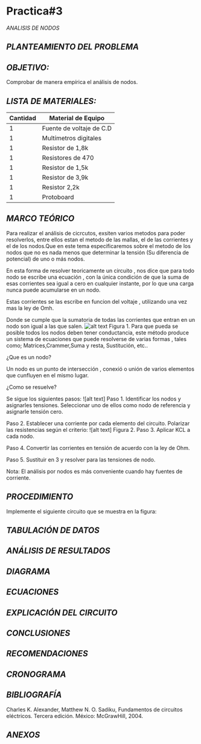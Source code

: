 # Practica#3
*ANALISIS DE NODOS* 

## *PLANTEAMIENTO DEL PROBLEMA*



## *OBJETIVO:*
Comprobar de manera empírica el análisis de nodos.


## *LISTA DE MATERIALES:*


| Cantidad | Material de Equipo |
| ------------- | ------------- |
| 1  | Fuente de voltaje de C.D |
| 1  | Multímetros digitales |
|  1 | Resistor de 1,8k  |
|  1 | Resistores de 470  |
| 1 | Resistor de 1,5k  |
| 1  | Resistor de 3,9k  |
|  1  | Resistor    2,2k  |
| 1  | Protoboard      |

## *MARCO TEÓRICO*
Para realizar el análisis de cicrcutos, exsiten varios metodos para poder resolverlos, entre ellos estan el metodo de las mallas, el de las corrientes y el de los nodos.Que en este tema especificaremos sobre el metodo de los nodos que no es nada menos que determinar la tensión (Su diferencia de potencial) de uno o más nodos.

En esta forma de resolver teoricamente un circuito , nos dice que para todo nodo se escribe una ecuación , con la única condición de que la suma de esas corrientes sea igual a cero en cualquier instante, por lo que una carga nunca puede acumularse en un nodo.

Estas corrientes se las escribe en funcion del voltaje , utilizando una vez mas la ley de Omh.

Donde se cumple que la sumatoria de todas las corrientes que entran en un nodo son igual a las que salen.
![alt text](https://github.com/Kevi7k/Practica3/blob/master/Im%C3%A1genes/Diagrama%202.png)
Figura 1.
Para que pueda se posible todos los nodos deben tener conductancia, este método produce un sistema de ecuaciones que puede resolverse de varias formas , tales como; Matrices,Crammer,Suma y resta, Sustitución, etc..

¿Que es un nodo?

Un nodo es un punto de intersección , conexió o unión de varios elementos que cunfluyen en el mismo lugar.


¿Como se resuelve?

Se sigue los siguientes pasos:
![alt text] 
Paso 1. Identificar los nodos y asignarles tensiones. Seleccionar uno de ellos como nodo de referencia y asignarle tensión cero.


Paso 2. Establecer una corriente por cada elemento del circuito. Polarizar las resistencias según el criterio:
![alt text] 
Figura 2.
Paso 3. Aplicar KCL a cada nodo.


Paso 4. Convertir las corrientes en tensión de acuerdo con la ley de Ohm.


Paso 5. Sustituir en 3 y resolver para las tensiones de nodo.


Nota: El análisis por nodos es más conveniente cuando hay fuentes de corriente.


## *PROCEDIMIENTO*
Implemente el siguiente circuito que se muestra en la figura:



## *TABULACIÓN DE DATOS*



## *ANÁLISIS DE RESULTADOS*


## *DIAGRAMA*


## *ECUACIONES*



## *EXPLICACIÓN DEL CIRCUITO*



## *CONCLUSIONES*


## *RECOMENDACIONES*


## *CRONOGRAMA*



## *BIBLIOGRAFÍA*

Charles K. Alexander, Matthew N. O. Sadiku, Fundamentos de circuitos eléctricos. Tercera edición. México: McGrawHill, 2004.

## *ANEXOS*
